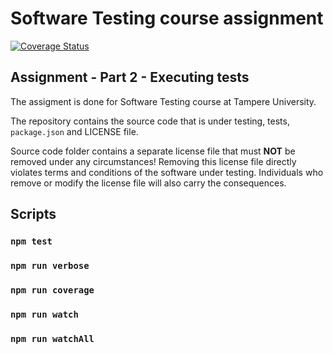 # Software Testing course assignment

[![Coverage Status](https://coveralls.io/repos/github/TelluK/COMP.SE.200-2022-2023-1/badge.svg?branch=main)](https://coveralls.io/github/TelluK/COMP.SE.200-2022-2023-1?branch=main)


## Assignment - Part 2 - Executing tests

The assigment is done for Software Testing course at Tampere University.

The repository contains the source code that is under testing, tests, `package.json`
and LICENSE file.

Source code folder contains a separate license file that must **NOT** be removed under any circumstances!
Removing this license file directly violates terms and conditions of the software under testing.
Individuals who remove or modify the license file will also carry the consequences.

## Scripts

### `npm test`

### `npm run verbose`

### `npm run coverage`

### `npm run watch`

### `npm run watchAll`